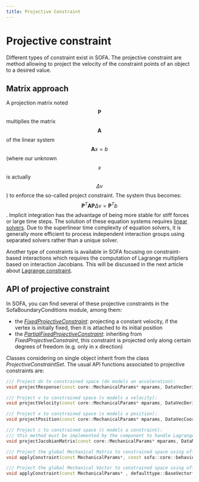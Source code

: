 ```yaml
---
title: Projective Constraint
---
```


Projective constraint
=====================

Different types of constraint exist in SOFA. The projective constraint are method allowing to project the velocity of the constraint points of an object to a desired value.


Matrix approach
---------------

A projection matrix noted $$\mathbf{P}$$ multiplies the matrix $$\mathbf{A}$$ of the linear system $$\mathbf{A}x=b$$ (where our unknown $$x$$ is actually $$\Delta{v}$$) to enforce the so-called project constraint. The system thus becomes: $$\mathbf{P}^T\mathbf{A}\mathbf{P} \Delta v=\mathbf{P}^Tb$$. Implicit integration has the advantage of being more stable for stiff forces or large time steps. The solution of these equation systems requires [linear solvers](../system-resolution/linear-solver/). Due to the superlinear time complexity of equation solvers, it is generally more efficient to process independent interaction groups using separated solvers rather than a unique solver.

Another type of constraints is available in SOFA focusing on constraint-based interactions which requires the computation of Lagrange multipliers based on interaction Jacobians. This will be discussed in the next article about [Lagrange constraint](./lagrange-constraint/).



API of projective constraint
----------------------------

In SOFA, you can find several of these projective constraints in the SofaBoundaryConditions module, among them:

  - the [_FixedProjectiveConstraint_](../../components/constraint/projective/fixedprojectiveconstraint/): projecting a constant velocity, if the vertex is initially fixed, then it is attached to its initial position
  - the [_PartialFixedProjectiveConstraint_](../../components/constraint/projective/partialfixedprojectiveconstraint/): inheriting from _FixedProjectiveConstraint_, this constraint is projected only along certain degrees of freedom (e.g. only in x direction)

Classes considering on single object inherit from the class _ProjectiveConstraintSet_. The usual API functions associated to projective constraints are:

``` cpp
/// Project dx to constrained space (dx models an acceleration):
void projectResponse(const core::MechanicalParams* mparams, DataVecDeriv& resData);

/// Project v to constrained space (v models a velocity):
void projectVelocity(const core::MechanicalParams* mparams, DataVecDeriv& vData);

/// Project x to constrained space (x models a position):
void projectPosition(const core::MechanicalParams* mparams, DataVecCoord& xData);

/// Project c to constrained space (c models a constraint):
/// this method must be implemented by the component to handle Lagrange Multiplier based constraint
void projectJacobianMatrix(const core::MechanicalParams* mparams, DataMatrixDeriv& cData);

/// Project the global Mechanical Matrix to constrained space using offset parameter
void applyConstraint(const MechanicalParams*, const sofa::core::behavior::MultiMatrixAccessor*);

/// Project the global Mechanical Vector to constrained space using offset parameter
void applyConstraint(const MechanicalParams* , defaulttype::BaseVector*, const sofa::core::behavior::MultiMatrixAccessor*);

```